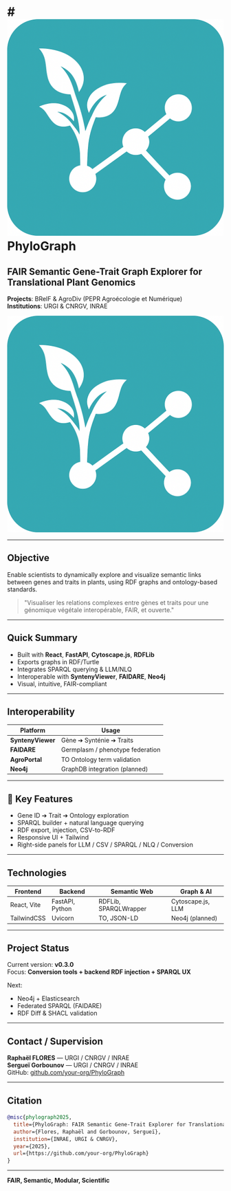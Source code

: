 # # ![PhyloGraph.png](frontend/public/PhyloGraph.png)PhyloGraph

## FAIR Semantic Gene-Trait Graph Explorer for Translational Plant Genomics

**Projects**: BReIF & AgroDiv (PEPR Agroécologie et Numérique)  
**Institutions**: URGI & CNRGV, INRAE

![PhyloGraph Logo](./frontend/public/PhyloGraph.png)

---

## Objective

Enable scientists to dynamically explore and visualize semantic links between genes and traits in plants, using RDF graphs and ontology-based standards.

> "Visualiser les relations complexes entre gènes et traits pour une génomique végétale interopérable, FAIR, et ouverte."

---

## Quick Summary

- Built with **React**, **FastAPI**, **Cytoscape.js**, **RDFLib**
- Exports graphs in RDF/Turtle
- Integrates SPARQL querying & LLM/NLQ
- Interoperable with **SyntenyViewer**, **FAIDARE**, **Neo4j**
- Visual, intuitive, FAIR-compliant

---

## Interoperability

| Platform         | Usage                            |
|------------------|----------------------------------|
| **SyntenyViewer** | Gène ➔ Synténie ➔ Traits         |
| **FAIDARE**       | Germplasm / phenotype federation |
| **AgroPortal**    | TO Ontology term validation      |
| **Neo4j**         | GraphDB integration (planned)    |

---

## 🤖 Key Features

- Gene ID ➔ Trait ➔ Ontology exploration
- SPARQL builder + natural language querying
- RDF export, injection, CSV-to-RDF
- Responsive UI + Tailwind
- Right-side panels for LLM / CSV / SPARQL / NLQ / Conversion

---

## Technologies

| Frontend       | Backend           | Semantic Web         | Graph & AI        |
|----------------|--------------------|------------------------|--------------------|
| React, Vite    | FastAPI, Python    | RDFLib, SPARQLWrapper | Cytoscape.js, LLM |
| TailwindCSS    | Uvicorn            | TO, JSON-LD           | Neo4j (planned)   |

---

## Project Status

Current version: **v0.3.0**  
Focus: **Conversion tools + backend RDF injection + SPARQL UX**

Next:  
- Neo4j + Elasticsearch
- Federated SPARQL (FAIDARE)
- RDF Diff & SHACL validation

---

##  Contact / Supervision

**Raphaël FLORES** — URGI / CNRGV / INRAE   
**Sergueï Gorbounov** — URGI / CNRGV / INRAE  
GitHub: [github.com/your-org/PhyloGraph](https://github.com/your-org/PhyloGraph)

---

##  Citation

```bibtex
@misc{phylograph2025,
  title={PhyloGraph: FAIR Semantic Gene-Trait Explorer for Translational Plant Genomics},
  author={Flores, Raphaël and Gorbounov, Sergueï},
  institution={INRAE, URGI & CNRGV},
  year={2025},
  url={https://github.com/your-org/PhyloGraph}
}
```

---

**FAIR, Semantic, Modular, Scientific**
